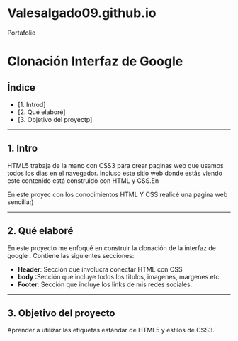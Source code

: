 # Valesalgado09.github.io
Portafolio
# Clonación Interfaz de Google

## Índice
*  [1. Introd]
*  [2. Qué elaboré]
*  [3.   Objetivo del proyectp]
***

##  1. Intro 

HTML5 trabaja de la mano con CSS3 para crear paginas web que usamos todos los dias en el navegador. Incluso este sitio web donde estás viendo este contenido está construido con HTML y CSS.En

En este proyec con los conocimientos HTML Y CSS realicé una pagina web sencilla;)
**** 

## 2. Qué elaboré 

En este proyecto me enfoqué en construir la clonación de la interfaz de google . Contiene las siguientes secciones: 
* **Header**: Sección que involucra conectar HTML con CSS 
*  **body** :Sección que incluye  todos los titulos, imagenes, margenes etc.
* **Footer**: Sección que  incluye los links de mis redes sociales.
****

## 3.   Objetivo del proyecto
Aprender a utilizar las etiquetas estándar de HTML5 y estilos de CSS3.
